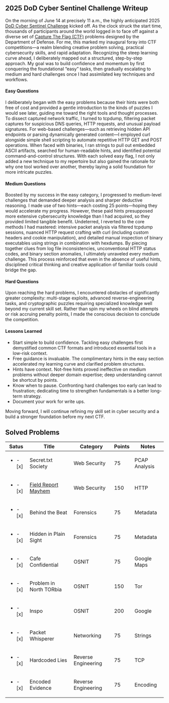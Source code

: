 ## 2025 DoD Cyber Sentinel Challenge Writeup

On the morning of June 14 at precisely 11 a.m., the highly anticipated 2025 [DoD Cyber Sentinel Challenge](https://www.correlation-one.com/dod-cyber-sentinel) kicked off. As the clock struck the start time, thousands of participants around the world logged in to face off against a diverse set of [Capture The Flag (CTF)](https://ctf101.org/) problems designed by the Department of Defense. For me, this marked my inaugural foray into CTF competitions—a realm blending creative problem solving, practical cybersecurity skills, and rapid adaptation. Recognizing the steep learning curve ahead, I deliberately mapped out a structured, step-by-step approach. My goal was to build confidence and momentum by first conquering the foundational “easy” tasks, then gradually escalating to medium and hard challenges once I had assimilated key techniques and workflows.

#### Easy Questions

I deliberately began with the easy problems because their hints were both free of cost and provided a gentle introduction to the kinds of puzzles I would see later, guiding me toward the right tools and thought processes. To dissect captured network traffic, I turned to tcpdump, filtering packet captures for suspicious DNS queries, HTTP requests, and unusual payload signatures. For web-based challenges—such as retrieving hidden API endpoints or parsing dynamically generated content—I employed curl alongside simple shell scripting to automate repetitive HTTP GET and POST operations. When faced with binaries, I ran strings to pull out embedded ASCII artifacts, searched for human-readable hints, and identified potential command-and-control structures. With each solved easy flag, I not only added a new technique to my repertoire but also gained the rationale for why one tool worked over another, thereby laying a solid foundation for more intricate puzzles.

#### Medium Questions

Boosted by my success in the easy category, I progressed to medium-level challenges that demanded deeper analysis and sharper deductive reasoning. I made use of two hints—each costing 25 points—hoping they would accelerate my progress. However, these paid hints presupposed more extensive cybersecurity knowledge than I had acquired, so they provided limited tangible benefit. Undeterred, I reverted to the core methods I had mastered: intensive packet analysis via filtered tcpdump sessions, nuanced HTTP request crafting with curl (including custom headers and cookie manipulation), and detailed manual inspection of binary executables using strings in combination with hexdumps. By piecing together clues from log file inconsistencies, unconventional HTTP status codes, and binary section anomalies, I ultimately unraveled every medium challenge. This process reinforced that even in the absence of useful hints, disciplined critical thinking and creative application of familiar tools could bridge the gap.

#### Hard Questions

Upon reaching the hard problems, I encountered obstacles of significantly greater complexity: multi-stage exploits, advanced reverse-engineering tasks, and cryptographic puzzles requiring specialized knowledge well beyond my current skill set. Rather than spin my wheels on blind attempts or risk accruing penalty points, I made the conscious decision to conclude the competition.

#### Lessons Learned

- Start simple to build confidence. Tackling easy challenges first demystified common CTF formats and introduced essential tools in a low-risk context.
- Free guidance is invaluable. The complimentary hints in the easy section accelerated my learning curve and clarified problem structures.
- Hints have context.  Not-free hints proved ineffective on medium problems without deeper domain expertise; deep understanding cannot be shortcut by points.
- Know when to pause. Confronting hard challenges too early can lead to frustration; dedicating time to strengthen fundamentals is a better long-term strategy.
- Document your work for write ups. 

Moving forward, I will continue refining my skill set in cyber security and a build a stronger foundation before my next CTF.

## Solved Problems
Satus|Title|Category|Points|Notes|
|-----|-----|--------|----------|------------|
|<ul><li>- [x] </li></ul>|Secret.txt Society|Web Security|75|PCAP Analysis|
|<ul><li>- [x] </li></ul>|[Field Report Mayhem](https://github.com/h-weng/20025CyberSentinel/blob/main/extract_field_report.py)|Web Security|150|HTTP|
|<ul><li>- [x] </li></ul>|Behind the Beat|Forensics|75|Metadata|
|<ul><li>- [x] </li></ul>|Hidden in Plain Sight|Forensics|75|Metadata|
|<ul><li>- [x] </li></ul>|Cafe Confidential|OSNIT|75|Google Maps|
|<ul><li>- [x] </li></ul>|Problem in North TORbia|OSNIT|150|Tor|
|<ul><li>- [x] </li></ul>|Inspo|OSNIT|200|Google|
|<ul><li>- [x] </li></ul>|Packet Whisperer|Networking|75|Strings|
|<ul><li>- [x] </li></ul>|Hardcoded Lies|Reverse Engineering|75|TCP|
|<ul><li>- [x] </li></ul>|Encoded Evidence|Reverse Engineering|75|Encoding|
